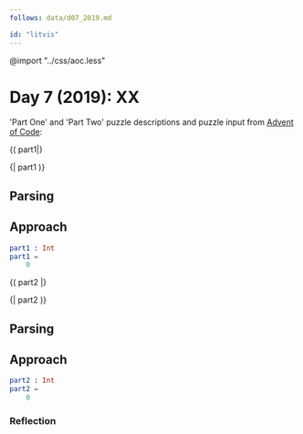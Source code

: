 ```yaml
---
follows: data/d07_2019.md

id: "litvis"
---
```


@import "../css/aoc.less"

# Day 7 (2019): XX

'Part One' and 'Part Two' puzzle descriptions and puzzle input from [Advent of Code](https://adventofcode.com/2019/day/7):

{( part1|}

{| part1 )}

## Parsing

## Approach

```elm {l r}
part1 : Int
part1 =
    0
```

{( part2 |}

{| part2 )}

## Parsing

## Approach

```elm {l r}
part2 : Int
part2 =
    0
```

### Reflection
